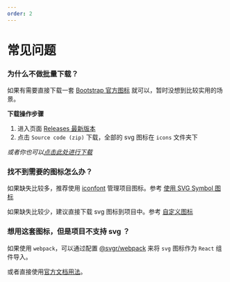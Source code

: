 ```yaml
---
order: 2
---
```


# 常见问题

### 为什么不做批量下载？

如果有需要直接下载一套 [Bootstrap 官方图标](https://github.com/twbs/icons) 就可以，暂时没想到比较实用的场景。

**下载操作步骤**

1. 进入页面 [Releases 最新版本](https://github.com/twbs/icons/releases/latest)
2. 点击 `Source code (zip)` 下载，全部的 svg 图标在 `icons` 文件夹下

_或者你也可以[点击此处进行下载](https://github.com/twbs/icons/archive/refs/tags/v1.8.0.zip)_

### 找不到需要的图标怎么办？

如果缺失比较多，推荐使用 [iconfont](https://iconfont.cn/) 管理项目图标。参考 [使用 SVG Symbol 图标](/documents/instruction#使用-svg-symbol-图标)

如果缺失比较少，建议直接下载 svg 图标到项目中。参考 [自定义图标](/documents/instruction#自定义图标)

### 想用这套图标，但是项目不支持 svg ？

如果使用 `webpack`，可以通过配置 [@svgr/webpack](https://www.npmjs.com/package/@svgr/webpack) 来将 `svg` 图标作为 `React` 组件导入。

或者直接使用[官方文档用法](https://icons.getbootstrap.com/#usage)。
